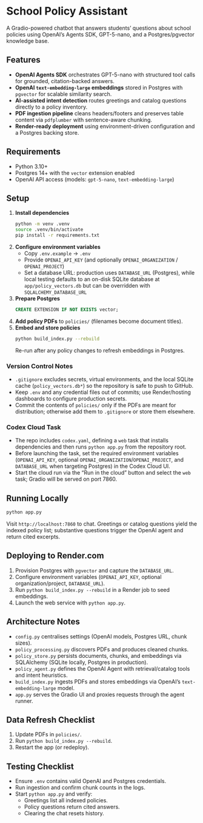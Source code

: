 # School Policy Assistant
A Gradio-powered chatbot that answers students’ questions about school policies using OpenAI’s Agents SDK, GPT-5-nano, and a Postgres/pgvector knowledge base.

## Features
- **OpenAI Agents SDK** orchestrates GPT-5-nano with structured tool calls for grounded, citation-backed answers.
- **OpenAI `text-embedding-large` embeddings** stored in Postgres with `pgvector` for scalable similarity search.
- **AI-assisted intent detection** routes greetings and catalog questions directly to a policy inventory.
- **PDF ingestion pipeline** cleans headers/footers and preserves table content via `pdfplumber` with sentence-aware chunking.
- **Render-ready deployment** using environment-driven configuration and a Postgres backing store.

## Requirements
- Python 3.10+
- Postgres 14+ with the `vector` extension enabled
- OpenAI API access (models: `gpt-5-nano`, `text-embedding-large`)

## Setup
1. **Install dependencies**
   ```bash
   python -m venv .venv
   source .venv/bin/activate
   pip install -r requirements.txt
   ```
2. **Configure environment variables**
   - Copy `.env.example` → `.env`
   - Provide `OPENAI_API_KEY` (and optionally `OPENAI_ORGANIZATION` / `OPENAI_PROJECT`)
   - Set a database URL: production uses `DATABASE_URL` (Postgres), while local testing defaults to an on-disk SQLite database at `app/policy_vectors.db` but can be overridden with `SQLALCHEMY_DATABASE_URL`
3. **Prepare Postgres**
   ```sql
   CREATE EXTENSION IF NOT EXISTS vector;
   ```
4. **Add policy PDFs** to `policies/` (filenames become document titles).
5. **Embed and store policies**
   ```bash
   python build_index.py --rebuild
   ```
   Re-run after any policy changes to refresh embeddings in Postgres.

### Version Control Notes
- `.gitignore` excludes secrets, virtual environments, and the local SQLite cache (`policy_vectors.db*`) so the repository is safe to push to GitHub.
- Keep `.env` and any credential files out of commits; use Render/hosting dashboards to configure production secrets.
- Commit the contents of `policies/` only if the PDFs are meant for distribution; otherwise add them to `.gitignore` or store them elsewhere.

### Codex Cloud Task
- The repo includes `codex.yaml`, defining a `web` task that installs dependencies and then runs `python app.py` from the repository root.
- Before launching the task, set the required environment variables (`OPENAI_API_KEY`, optional `OPENAI_ORGANIZATION`/`OPENAI_PROJECT`, and `DATABASE_URL` when targeting Postgres) in the Codex Cloud UI.
- Start the cloud run via the “Run in the cloud” button and select the `web` task; Gradio will be served on port 7860.

## Running Locally
```bash
python app.py
```
Visit `http://localhost:7860` to chat. Greetings or catalog questions yield the indexed policy list; substantive questions trigger the OpenAI agent and return cited excerpts.

## Deploying to Render.com
1. Provision Postgres with `pgvector` and capture the `DATABASE_URL`.
2. Configure environment variables (`OPENAI_API_KEY`, optional organization/project, `DATABASE_URL`).
3. Run `python build_index.py --rebuild` in a Render job to seed embeddings.
4. Launch the web service with `python app.py`.

## Architecture Notes
- `config.py` centralises settings (OpenAI models, Postgres URL, chunk sizes).
- `policy_processing.py` discovers PDFs and produces cleaned chunks.
- `policy_store.py` persists documents, chunks, and embeddings via SQLAlchemy (SQLite locally, Postgres in production).
- `policy_agent.py` defines the OpenAI Agent with retrieval/catalog tools and intent heuristics.
- `build_index.py` ingests PDFs and stores embeddings via OpenAI’s `text-embedding-large` model.
- `app.py` serves the Gradio UI and proxies requests through the agent runner.

## Data Refresh Checklist
1. Update PDFs in `policies/`.
2. Run `python build_index.py --rebuild`.
3. Restart the app (or redeploy).

## Testing Checklist
- Ensure `.env` contains valid OpenAI and Postgres credentials.
- Run ingestion and confirm chunk counts in the logs.
- Start `python app.py` and verify:
  - Greetings list all indexed policies.
  - Policy questions return cited answers.
  - Clearing the chat resets history.
